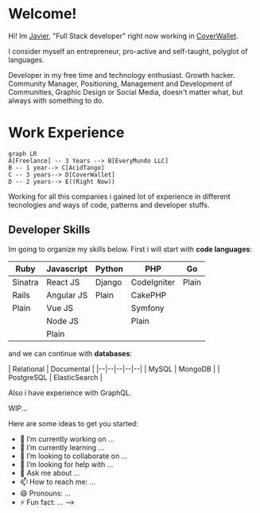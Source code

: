 # Welcome!
Hi! Im [Javier](https://www.linkedin.com/in/javierortizc/), "Full Stack developer" right now working in [CoverWallet](https://github.com/coverwallet).

I consider myself an entrepreneur, pro-active and self-taught, polyglot of languages.

Developer in my free time and technology enthusiast. Growth hacker.  
Community Manager, Positioning, Management and Development of Communities, Graphic Design or Social Media, doesn't matter what, but always with something to do.

# Work Experience
```mermaid
graph LR
A[Freelance] -- 3 Years --> B[EveryMundo LLC]
B -- 1 year--> C[AcidTango]
C -- 3 years--> D[CoverWallet]
D -- 2 years--> E((Right Now))
```
Working for all this companies i gained lot of experience in different tecnologies and ways of code, patterns and developer stuffs.

## Developer Skills

Im going to organize my skills below. First i will start with **code languages**:

| Ruby | Javascript | Python | PHP | Go
|--|--|--|--|--|
| Sinatra | React JS | Django | CodeIgniter | Plain
| Rails | Angular JS | Plain | CakePHP |
| Plain | Vue JS |  | Symfony |
|  | Node JS |  | Plain |
|  | Plain |  |  |

and we can continue with **databases**:

| Relational | Documental | 
|--|--|--|--|--|
| MySQL | MongoDB | 
| PostgreSQL | ElasticSearch |

Also i have experience with GraphQL.


WIP...

Here are some ideas to get you started:

- 🔭 I’m currently working on ...
- 🌱 I’m currently learning ...
- 👯 I’m looking to collaborate on ...
- 🤔 I’m looking for help with ...
- 💬 Ask me about ...
- 📫 How to reach me: ...
- 😄 Pronouns: ...
- ⚡ Fun fact: ...
-->
